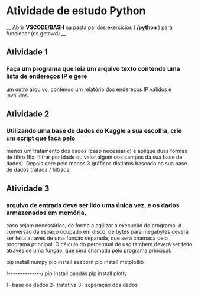 # Atividade de estudo **Python**

__ Abrir **VSCODE/BASH** na pasta pai dos exercicios ( **/python** ) para funcionar (os.getcwd) __


## **Atividade 1**
### Faça um programa que leia um arquivo texto contendo uma lista de endereços IP e gere
um outro arquivo, contendo um relatório dos endereços IP válidos e inválidos.

## **Atividade 2**
### Utilizando uma base de dados do Kaggle a sua escolha, crie um script que faça pelo
menos um tratamento dos dados (caso necessário) e aplique duas formas de filtro (Ex: filtrar
por idade ou valor algum dos campos da sua base de dados). Depois gere pelo menos 3
gráficos distintos baseado na sua base de dados tratada / filtrada.

## **Atividade 3**
### arquivo de entrada deve ser lido uma única vez, e os dados armazenados em memória,
caso sejam necessários, de forma a agilizar a execução do programa. A conversão da
espaço ocupado em disco, de bytes para megabytes deverá ser feita através de uma função
separada, que será chamada pelo programa principal. O cálculo do percentual de uso
também deverá ser feito através de uma função, que será chamada pelo programa
principal.







pip install numpy
pip install seaborn
pip install matplotlib

/*--------------*/
pip install pandas
pip install plotly 

1- base de dados
2- tratativa
3- separação dos dados
